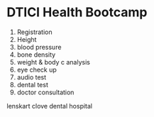 # DTICI Health Bootcamp
01. Registration
2. Height
3. blood pressure
4. bone density
5. weight & body c analysis
6. eye check up
7. audio test
8. dental test
9. doctor consultation


lenskart
clove dental hospital
